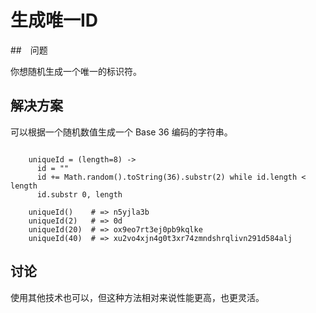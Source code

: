 # 生成唯一ID

##　问题

你想随机生成一个唯一的标识符。

## 解决方案

可以根据一个随机数值生成一个 Base 36 编码的字符串。

```

	uniqueId = (length=8) ->
	  id = ""
	  id += Math.random().toString(36).substr(2) while id.length < length
	  id.substr 0, length
	
	uniqueId()    # => n5yjla3b
	uniqueId(2)   # => 0d
	uniqueId(20)  # => ox9eo7rt3ej0pb9kqlke
	uniqueId(40)  # => xu2vo4xjn4g0t3xr74zmndshrqlivn291d584alj

```
	
## 讨论

使用其他技术也可以，但这种方法相对来说性能更高，也更灵活。
